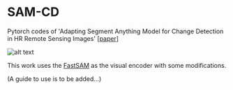 # SAM-CD
Pytorch codes of 'Adapting Segment Anything Model for Change Detection in HR Remote Sensing Images' [[paper](http://arxiv.org/abs/2309.01429)]

![alt text](https://github.com/ggsDing/SAM-CD/blob/main/flowchart.png)

This work uses the [FastSAM](https://github.com/CASIA-IVA-Lab/FastSAM) as the visual encoder with some modifications.

(A guide to use is to be added...)

